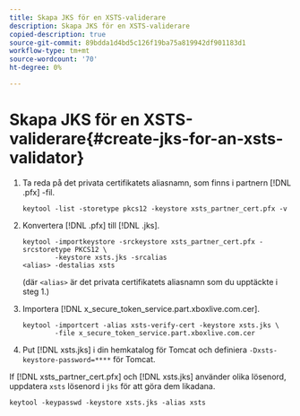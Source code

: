 ```yaml
---
title: Skapa JKS för en XSTS-validerare
description: Skapa JKS för en XSTS-validerare
copied-description: true
source-git-commit: 89bdda1d4bd5c126f19ba75a819942df901183d1
workflow-type: tm+mt
source-wordcount: '70'
ht-degree: 0%

---
```



# Skapa JKS för en XSTS-validerare{#create-jks-for-an-xsts-validator}

1. Ta reda på det privata certifikatets aliasnamn, som finns i partnern [!DNL .pfx] -fil.

   ```
   keytool -list -storetype pkcs12 -keystore xsts_partner_cert.pfx -v 
   ```

1. Konvertera [!DNL .pfx] till [!DNL .jks].

   ```
   keytool -importkeystore -srckeystore xsts_partner_cert.pfx -srcstoretype PKCS12 \  
           -keystore xsts.jks -srcalias  
   <alias> -destalias xsts
   ```

   (där `<alias>` är det privata certifikatets aliasnamn som du upptäckte i steg 1.)
1. Importera [!DNL x_secure_token_service.part.xboxlive.com.cer].

   ```
   keytool -importcert -alias xsts-verify-cert -keystore xsts.jks \  
           -file x_secure_token_service.part.xboxlive.com.cer 
   ```

1. Put [!DNL xsts.jks] i din hemkatalog för Tomcat och definiera `-Dxsts-keystore-password=****` för Tomcat.

If [!DNL xsts_partner_cert.pfx] och [!DNL xsts.jks] använder olika lösenord, uppdatera `xsts` lösenord i `jks` för att göra dem likadana.

```
keytool -keypasswd -keystore xsts.jks -alias xsts 
```

